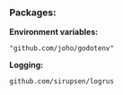 ### Packages:

**Environment variables:**
```
"github.com/joho/godotenv"
```

**Logging:**
```
github.com/sirupsen/logrus
```